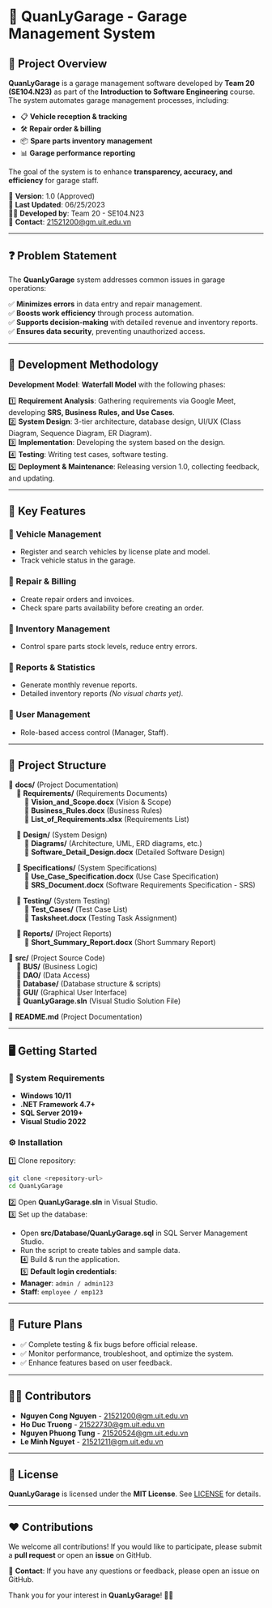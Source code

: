 # 🚗 QuanLyGarage - Garage Management System  

## 📌 Project Overview  
**QuanLyGarage** is a garage management software developed by **Team 20 (SE104.N23)** as part of the **Introduction to Software Engineering** course. The system automates garage management processes, including:  

- 📋 **Vehicle reception & tracking**  
- 🛠 **Repair order & billing**  
- 📦 **Spare parts inventory management**  
- 📊 **Garage performance reporting**  

The goal of the system is to enhance **transparency, accuracy, and efficiency** for garage staff.  

📅 **Version**: 1.0 (Approved)  
📆 **Last Updated**: 06/25/2023  
👨‍💻 **Developed by**: Team 20 - SE104.N23  
📩 **Contact**: 21521200@gm.uit.edu.vn  

---

## ❓ Problem Statement  
The **QuanLyGarage** system addresses common issues in garage operations:  

✅ **Minimizes errors** in data entry and repair management.  
✅ **Boosts work efficiency** through process automation.  
✅ **Supports decision-making** with detailed revenue and inventory reports.  
✅ **Ensures data security**, preventing unauthorized access.  

---

## 🚀 Development Methodology  
**Development Model**: **Waterfall Model** with the following phases:  

1️⃣ **Requirement Analysis**: Gathering requirements via Google Meet, developing **SRS, Business Rules, and Use Cases**.  
2️⃣ **System Design**: 3-tier architecture, database design, UI/UX (Class Diagram, Sequence Diagram, ER Diagram).  
3️⃣ **Implementation**: Developing the system based on the design.  
4️⃣ **Testing**: Writing test cases, software testing.  
5️⃣ **Deployment & Maintenance**: Releasing version 1.0, collecting feedback, and updating.  

---

## 🔑 Key Features  
### 🔹 Vehicle Management  
- Register and search vehicles by license plate and model.  
- Track vehicle status in the garage.  

### 🔹 Repair & Billing  
- Create repair orders and invoices.  
- Check spare parts availability before creating an order.  

### 🔹 Inventory Management  
- Control spare parts stock levels, reduce entry errors.  

### 🔹 Reports & Statistics  
- Generate monthly revenue reports.  
- Detailed inventory reports *(No visual charts yet).*  

### 🔹 User Management  
- Role-based access control (Manager, Staff).  

---

## 📂 Project Structure  

📂 **docs/** (Project Documentation)  
&nbsp;&nbsp;&nbsp;&nbsp;📂 **Requirements/** (Requirements Documents)  
&nbsp;&nbsp;&nbsp;&nbsp;&nbsp;&nbsp;&nbsp;&nbsp;📄 **Vision_and_Scope.docx** (Vision & Scope)  
&nbsp;&nbsp;&nbsp;&nbsp;&nbsp;&nbsp;&nbsp;&nbsp;📄 **Business_Rules.docx** (Business Rules)  
&nbsp;&nbsp;&nbsp;&nbsp;&nbsp;&nbsp;&nbsp;&nbsp;📄 **List_of_Requirements.xlsx** (Requirements List)  

&nbsp;&nbsp;&nbsp;&nbsp;📂 **Design/** (System Design)  
&nbsp;&nbsp;&nbsp;&nbsp;&nbsp;&nbsp;&nbsp;&nbsp;📂 **Diagrams/** (Architecture, UML, ERD diagrams, etc.)  
&nbsp;&nbsp;&nbsp;&nbsp;&nbsp;&nbsp;&nbsp;&nbsp;📄 **Software_Detail_Design.docx** (Detailed Software Design)  

&nbsp;&nbsp;&nbsp;&nbsp;📂 **Specifications/** (System Specifications)  
&nbsp;&nbsp;&nbsp;&nbsp;&nbsp;&nbsp;&nbsp;&nbsp;📄 **Use_Case_Specification.docx** (Use Case Specification)  
&nbsp;&nbsp;&nbsp;&nbsp;&nbsp;&nbsp;&nbsp;&nbsp;📄 **SRS_Document.docx** (Software Requirements Specification - SRS)  

&nbsp;&nbsp;&nbsp;&nbsp;📂 **Testing/** (System Testing)  
&nbsp;&nbsp;&nbsp;&nbsp;&nbsp;&nbsp;&nbsp;&nbsp;📂 **Test_Cases/** (Test Case List)  
&nbsp;&nbsp;&nbsp;&nbsp;&nbsp;&nbsp;&nbsp;&nbsp;📄 **Tasksheet.docx** (Testing Task Assignment)  

&nbsp;&nbsp;&nbsp;&nbsp;📂 **Reports/** (Project Reports)  
&nbsp;&nbsp;&nbsp;&nbsp;&nbsp;&nbsp;&nbsp;&nbsp;📄 **Short_Summary_Report.docx** (Short Summary Report)  

📂 **src/** (Project Source Code)  
&nbsp;&nbsp;&nbsp;&nbsp;📂 **BUS/** (Business Logic)  
&nbsp;&nbsp;&nbsp;&nbsp;📂 **DAO/** (Data Access)  
&nbsp;&nbsp;&nbsp;&nbsp;📂 **Database/** (Database structure & scripts)  
&nbsp;&nbsp;&nbsp;&nbsp;📂 **GUI/** (Graphical User Interface)  
&nbsp;&nbsp;&nbsp;&nbsp;📄 **QuanLyGarage.sln** (Visual Studio Solution File)  

📄 **README.md** (Project Documentation)  

---

## 🖥️ Getting Started  
### 🔧 System Requirements  
- **Windows 10/11**  
- **.NET Framework 4.7+**  
- **SQL Server 2019+**  
- **Visual Studio 2022**  

### ⚙️ Installation  
1️⃣ Clone repository:  
   ```sh  
   git clone <repository-url>  
   cd QuanLyGarage  
   ```  
2️⃣ Open **QuanLyGarage.sln** in Visual Studio.  
3️⃣ Set up the database:  
   - Open **src/Database/QuanLyGarage.sql** in SQL Server Management Studio.  
   - Run the script to create tables and sample data.  
4️⃣ Build & run the application.  
5️⃣ **Default login credentials**:  
   - **Manager**: `admin / admin123`  
   - **Staff**: `employee / emp123`  

---

## 🚀 Future Plans  
- ✅ Complete testing & fix bugs before official release.  
- ✅ Monitor performance, troubleshoot, and optimize the system.  
- ✅ Enhance features based on user feedback.  

---

## 👨‍💻 Contributors  
- **Nguyen Cong Nguyen** - 21521200@gm.uit.edu.vn  
- **Ho Duc Truong** - 21522730@gm.uit.edu.vn  
- **Nguyen Phuong Tung** - 21520524@gm.uit.edu.vn  
- **Le Minh Nguyet** - 21521211@gm.uit.edu.vn  

---

## 📜 License  
**QuanLyGarage** is licensed under the **MIT License**. See [LICENSE](LICENSE) for details.  

---

## ❤️ Contributions  
We welcome all contributions! If you would like to participate, please submit a **pull request** or open an **issue** on GitHub.  

📩 **Contact**: If you have any questions or feedback, please open an issue on GitHub.  

Thank you for your interest in **QuanLyGarage**! 🚗💨

